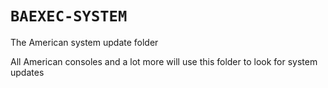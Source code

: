# `BAEXEC-SYSTEM`

The American system update folder

All American consoles and a lot more will use this folder to look for system updates


